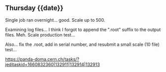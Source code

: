 ## Thursday {{date}}

Single job ran overnight...  good.  Scale up to 500.

Examining log files... I think I forgot to append the ".root" suffix to the output files.  Meh.  Scale production test...

Also... fix the .root, add in serial number, and resubmit a small scale (10 file) test...

https://panda-doma.cern.ch/tasks/?jeditaskid=1660832360|132911|132914|132913



